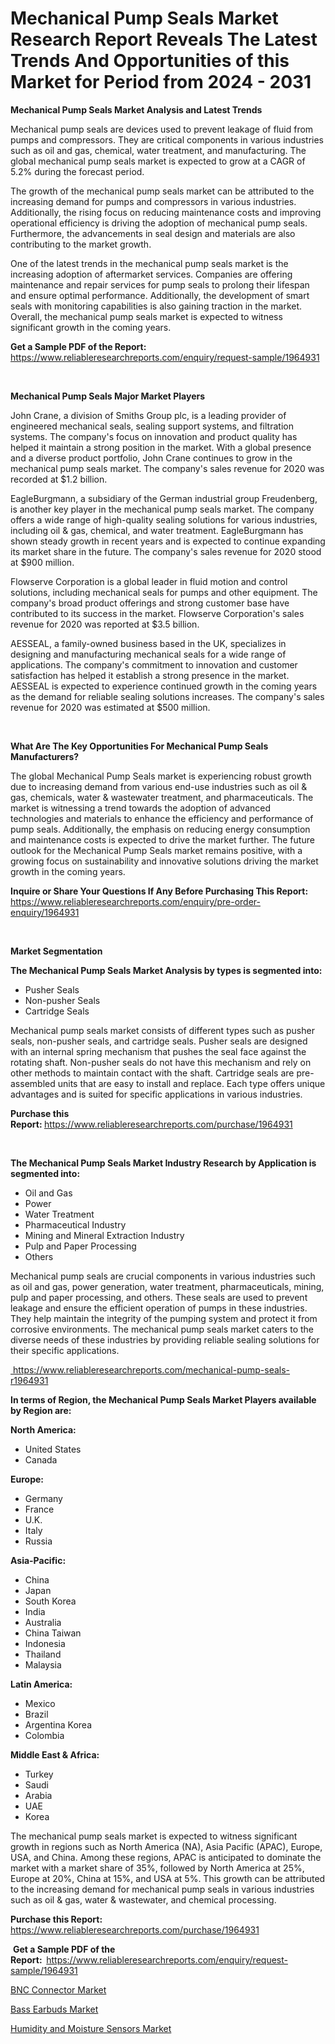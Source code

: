 <p><h1>Mechanical Pump Seals Market Research Report Reveals The Latest Trends And Opportunities of this Market for Period from 2024 - 2031</h1></p><p><strong>Mechanical Pump Seals Market Analysis and Latest Trends</strong></p>
<p><p>Mechanical pump seals are devices used to prevent leakage of fluid from pumps and compressors. They are critical components in various industries such as oil and gas, chemical, water treatment, and manufacturing. The global mechanical pump seals market is expected to grow at a CAGR of 5.2% during the forecast period.</p><p>The growth of the mechanical pump seals market can be attributed to the increasing demand for pumps and compressors in various industries. Additionally, the rising focus on reducing maintenance costs and improving operational efficiency is driving the adoption of mechanical pump seals. Furthermore, the advancements in seal design and materials are also contributing to the market growth.</p><p>One of the latest trends in the mechanical pump seals market is the increasing adoption of aftermarket services. Companies are offering maintenance and repair services for pump seals to prolong their lifespan and ensure optimal performance. Additionally, the development of smart seals with monitoring capabilities is also gaining traction in the market. Overall, the mechanical pump seals market is expected to witness significant growth in the coming years.</p></p>
<p><strong>Get a Sample PDF of the Report:&nbsp;</strong> <a href="https://www.reliableresearchreports.com/enquiry/request-sample/1964931">https://www.reliableresearchreports.com/enquiry/request-sample/1964931</a></p>
<p>&nbsp;</p>
<p><strong>Mechanical Pump Seals Major Market Players</strong></p>
<p><p>John Crane, a division of Smiths Group plc, is a leading provider of engineered mechanical seals, sealing support systems, and filtration systems. The company's focus on innovation and product quality has helped it maintain a strong position in the market. With a global presence and a diverse product portfolio, John Crane continues to grow in the mechanical pump seals market. The company's sales revenue for 2020 was recorded at $1.2 billion.</p><p>EagleBurgmann, a subsidiary of the German industrial group Freudenberg, is another key player in the mechanical pump seals market. The company offers a wide range of high-quality sealing solutions for various industries, including oil & gas, chemical, and water treatment. EagleBurgmann has shown steady growth in recent years and is expected to continue expanding its market share in the future. The company's sales revenue for 2020 stood at $900 million.</p><p>Flowserve Corporation is a global leader in fluid motion and control solutions, including mechanical seals for pumps and other equipment. The company's broad product offerings and strong customer base have contributed to its success in the market. Flowserve Corporation's sales revenue for 2020 was reported at $3.5 billion.</p><p>AESSEAL, a family-owned business based in the UK, specializes in designing and manufacturing mechanical seals for a wide range of applications. The company's commitment to innovation and customer satisfaction has helped it establish a strong presence in the market. AESSEAL is expected to experience continued growth in the coming years as the demand for reliable sealing solutions increases. The company's sales revenue for 2020 was estimated at $500 million.</p></p>
<p>&nbsp;</p>
<p><strong>What Are The Key Opportunities For Mechanical Pump Seals Manufacturers?</strong></p>
<p><p>The global Mechanical Pump Seals market is experiencing robust growth due to increasing demand from various end-use industries such as oil & gas, chemicals, water & wastewater treatment, and pharmaceuticals. The market is witnessing a trend towards the adoption of advanced technologies and materials to enhance the efficiency and performance of pump seals. Additionally, the emphasis on reducing energy consumption and maintenance costs is expected to drive the market further. The future outlook for the Mechanical Pump Seals market remains positive, with a growing focus on sustainability and innovative solutions driving the market growth in the coming years.</p></p>
<p><strong>Inquire or Share Your Questions If Any Before Purchasing This Report:</strong> <a href="https://www.reliableresearchreports.com/enquiry/pre-order-enquiry/1964931">https://www.reliableresearchreports.com/enquiry/pre-order-enquiry/1964931</a></p>
<p>&nbsp;</p>
<p><strong>Market Segmentation</strong></p>
<p><strong>The Mechanical Pump Seals Market Analysis by types is segmented into:</strong></p>
<p><ul><li>Pusher Seals</li><li>Non-pusher Seals</li><li>Cartridge Seals</li></ul></p>
<p><p>Mechanical pump seals market consists of different types such as pusher seals, non-pusher seals, and cartridge seals. Pusher seals are designed with an internal spring mechanism that pushes the seal face against the rotating shaft. Non-pusher seals do not have this mechanism and rely on other methods to maintain contact with the shaft. Cartridge seals are pre-assembled units that are easy to install and replace. Each type offers unique advantages and is suited for specific applications in various industries.</p></p>
<p><strong>Purchase this Report:&nbsp;</strong><a href="https://www.reliableresearchreports.com/purchase/1964931">https://www.reliableresearchreports.com/purchase/1964931</a></p>
<p>&nbsp;</p>
<p><strong>The Mechanical Pump Seals Market Industry Research by Application is segmented into:</strong></p>
<p><ul><li>Oil and Gas</li><li>Power</li><li>Water Treatment</li><li>Pharmaceutical Industry</li><li>Mining and Mineral Extraction Industry</li><li>Pulp and Paper Processing</li><li>Others</li></ul></p>
<p><p>Mechanical pump seals are crucial components in various industries such as oil and gas, power generation, water treatment, pharmaceuticals, mining, pulp and paper processing, and others. These seals are used to prevent leakage and ensure the efficient operation of pumps in these industries. They help maintain the integrity of the pumping system and protect it from corrosive environments. The mechanical pump seals market caters to the diverse needs of these industries by providing reliable sealing solutions for their specific applications.</p></p>
<p><a href="https://www.reliableresearchreports.com/mechanical-pump-seals-r1964931">&nbsp;https://www.reliableresearchreports.com/mechanical-pump-seals-r1964931</a></p>
<p><strong>In terms of Region, the Mechanical Pump Seals Market Players available by Region are:</strong></p>
<p>
    <p> <strong> North America: </strong>
        <ul>
            <li>United States</li>
            <li>Canada</li>
        </ul>
        </p> 
    <p> <strong> Europe: </strong>
        <ul>
            <li>Germany</li>
            <li>France</li>
            <li>U.K.</li>
            <li>Italy</li>
            <li>Russia</li>
        </ul>
        </p> 
    <p> <strong> Asia-Pacific: </strong>
        <ul>
            <li>China</li>
            <li>Japan</li>
            <li>South Korea</li>
            <li>India</li>
            <li>Australia</li>
            <li>China Taiwan</li>
            <li>Indonesia</li>
            <li>Thailand</li>
            <li>Malaysia</li>
        </ul>
        </p> 
    <p> <strong> Latin America: </strong>
        <ul>
            <li>Mexico</li>
            <li>Brazil</li>
            <li>Argentina Korea</li>
            <li>Colombia</li>
        </ul>
        </p> 
    <p> <strong> Middle East & Africa: </strong>
        <ul>
            <li>Turkey</li>
            <li>Saudi</li>
            <li>Arabia</li>
            <li>UAE</li>
            <li>Korea</li>
        </ul>
    </p>
    </p>
<p><p>The mechanical pump seals market is expected to witness significant growth in regions such as North America (NA), Asia Pacific (APAC), Europe, USA, and China. Among these regions, APAC is anticipated to dominate the market with a market share of 35%, followed by North America at 25%, Europe at 20%, China at 15%, and USA at 5%. This growth can be attributed to the increasing demand for mechanical pump seals in various industries such as oil & gas, water & wastewater, and chemical processing.</p></p>
<p><strong>Purchase this Report: </strong><a href="https://www.reliableresearchreports.com/purchase/1964931">https://www.reliableresearchreports.com/purchase/1964931</a></p>
<p>&nbsp;<strong>Get a Sample PDF of the Report:&nbsp;&nbsp;</strong><a href="https://www.reliableresearchreports.com/enquiry/request-sample/1964931">https://www.reliableresearchreports.com/enquiry/request-sample/1964931</a></p>
<p><strong></strong></p>
<p><p><a href="https://www.linkedin.com/pulse/bnc-connector-market-share-evolution-growth-trends-2024--ttrqc?trackingId=HDLbW%2BbLZkyK0OYCWblzBg%3D%3D">BNC Connector Market</a></p><p><a href="https://www.linkedin.com/pulse/bass-earbuds-market-trends-forecast-competitive-analysis-2031-jxmnf?trackingId=D5cgBcFr4dVbTCgC7s7zZA%3D%3D">Bass Earbuds Market</a></p><p><a href="https://www.linkedin.com/pulse/humidity-moisture-sensors-market-size-trends-complete-industry-ndhuc?trackingId=Gf1neOi7iCOhbDm2gDNeuA%3D%3D">Humidity and Moisture Sensors Market</a></p></p>